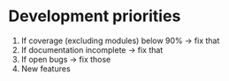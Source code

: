 # Development priorities

1. If coverage (excluding modules) below 90% -> fix that
2. If documentation incomplete -> fix that
3. If open bugs -> fix those
4. New features
